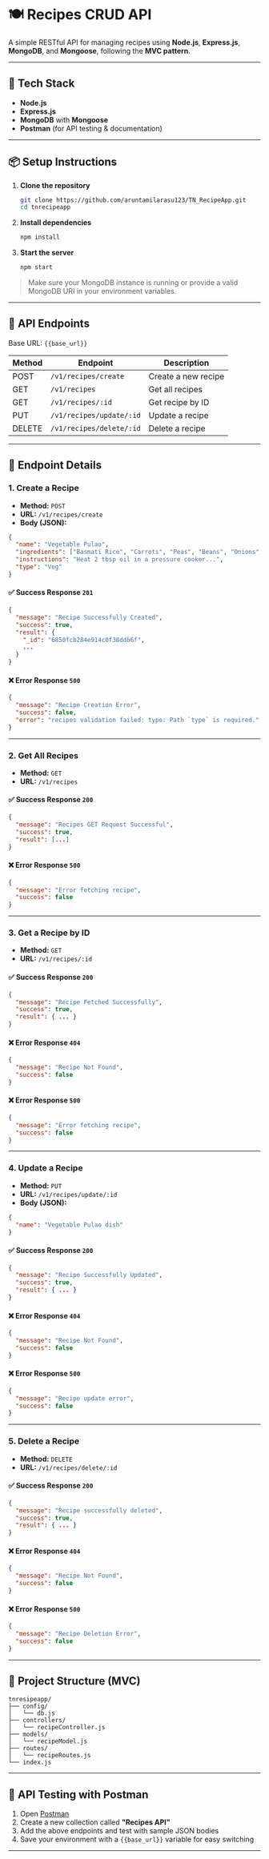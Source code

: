 # 🍽️ Recipes CRUD API

A simple RESTful API for managing recipes using **Node.js**, **Express.js**, **MongoDB**, and **Mongoose**, following the **MVC pattern**.

---

## 🚀 Tech Stack

* **Node.js**
* **Express.js**
* **MongoDB** with **Mongoose**
* **Postman** (for API testing & documentation)

---

## 📦 Setup Instructions

1. **Clone the repository**

   ```bash
   git clone https://github.com/aruntamilarasu123/TN_RecipeApp.git
   cd tnrecipeapp
   ```

2. **Install dependencies**

   ```bash
   npm install
   ```

3. **Start the server**

   ```bash
   npm start
   ```

> Make sure your MongoDB instance is running or provide a valid MongoDB URI in your environment variables.

---

## 📮 API Endpoints

Base URL: `{{base_url}}`

| Method | Endpoint                 | Description         |
| ------ | ------------------------ | ------------------- |
| POST   | `/v1/recipes/create`     | Create a new recipe |
| GET    | `/v1/recipes`            | Get all recipes     |
| GET    | `/v1/recipes/:id`        | Get recipe by ID    |
| PUT    | `/v1/recipes/update/:id` | Update a recipe     |
| DELETE | `/v1/recipes/delete/:id` | Delete a recipe     |

---

## 📘 Endpoint Details

### 1. Create a Recipe

* **Method:** `POST`
* **URL:** `/v1/recipes/create`
* **Body (JSON):**

```json
{
  "name": "Vegetable Pulao",
  "ingredients": ["Basmati Rice", "Carrots", "Peas", "Beans", "Onions", "Spices", "Oil"],
  "instructions": "Heat 2 tbsp oil in a pressure cooker...",
  "type": "Veg"
}
```

#### ✅ Success Response `201`

```json
{
  "message": "Recipe Successfully Created",
  "success": true,
  "result": {
    "_id": "6850fcb284e914c0f38ddb6f",
    ...
  }
}
```

#### ❌ Error Response `500`

```json
{
  "message": "Recipe Creation Error",
  "success": false,
  "error": "recipes validation failed: type: Path `type` is required."
}
```

---

### 2. Get All Recipes

* **Method:** `GET`
* **URL:** `/v1/recipes`

#### ✅ Success Response `200`

```json
{
  "message": "Recipes GET Request Successful",
  "success": true,
  "result": [...]
}
```

#### ❌ Error Response `500`

```json
{
  "message": "Error fetching recipe",
  "success": false
}
```

---

### 3. Get a Recipe by ID

* **Method:** `GET`
* **URL:** `/v1/recipes/:id`

#### ✅ Success Response `200`

```json
{
  "message": "Recipe Fetched Successfully",
  "success": true,
  "result": { ... }
}
```

#### ❌ Error Response `404`

```json
{
  "message": "Recipe Not Found",
  "success": false
}
```

#### ❌ Error Response `500`

```json
{
  "message": "Error fetching recipe",
  "success": false
}
```

---

### 4. Update a Recipe

* **Method:** `PUT`
* **URL:** `/v1/recipes/update/:id`
* **Body (JSON):**

```json
{
  "name": "Vegetable Pulao dish"
}
```

#### ✅ Success Response `200`

```json
{
  "message": "Recipe Successfully Updated",
  "success": true,
  "result": { ... }
}
```

#### ❌ Error Response `404`

```json
{
  "message": "Recipe Not Found",
  "success": false
}
```

#### ❌ Error Response `500`

```json
{
  "message": "Recipe update error",
  "success": false
}
```

---

### 5. Delete a Recipe

* **Method:** `DELETE`
* **URL:** `/v1/recipes/delete/:id`

#### ✅ Success Response `200`

```json
{
  "message": "Recipe successfully deleted",
  "success": true,
  "result": { ... }
}
```

#### ❌ Error Response `404`

```json
{
  "message": "Recipe Not Found",
  "success": false
}
```

#### ❌ Error Response `500`

```json
{
  "message": "Recipe Deletion Error",
  "success": false
}
```

---

## 📂 Project Structure (MVC)

```
tnresipeapp/
├── config/
│   └── db.js
├── controllers/
│   └── recipeController.js
├── models/
│   └── recipeModel.js
├── routes/
│   └── recipeRoutes.js
└── index.js
```

---

## 🧪 API Testing with Postman

1. Open [Postman](https://www.postman.com/)
2. Create a new collection called **"Recipes API"**
3. Add the above endpoints and test with sample JSON bodies
4. Save your environment with a `{{base_url}}` variable for easy switching

---